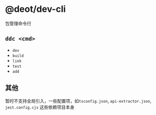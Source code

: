 # @deot/dev-cli

包管理命令行

## `ddc <cmd>`

- `dev`
- `build`
- `link`
- `test`
- `add`

## 其他

暂时不支持全局引入，一些配置项，如`tsconfig.json`, `api-extractor.json`, `jest.config.cjs` 这些依赖项目本身